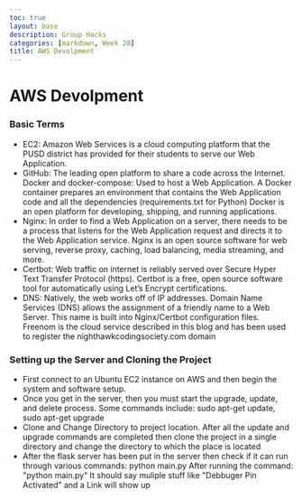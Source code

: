 ```yaml
---
toc: true
layout: base
description: Group Hacks
categories: [markdown, Week 20]
title: AWS Devolpment
---
```


# AWS Devolpment

### Basic Terms
- EC2: Amazon Web Services is a cloud computing platform that the PUSD district has provided for their students to serve our Web Application.
- GitHub: The leading open platform to share a code across the Internet.
Docker and docker-compose: Used to host a Web Application. A Docker container prepares an environment that contains the Web Application code and all the dependencies (requirements.txt for Python) Docker is an open platform for developing, shipping, and running applications.
- Nginx: In order to find a Web Application on a server, there needs to be a process that listens for the Web Application request and directs it to the Web Application service. Nginx is an open source software for web serving, reverse proxy, caching, load balancing, media streaming, and more.
- Certbot: Web traffic on internet is reliably served over Secure Hyper Text Transfer Protocol (https). Certbot is a free, open source software tool for automatically using Let’s Encrypt certifications.
- DNS: Natively, the web works off of IP addresses. Domain Name Services (DNS) allows the assignment of a friendly name to a Web Server. This name is built into Nginx/Certbot configuration files. Freenom is the cloud service described in this blog and has been used to register the nighthawkcodingsociety.com domain

###  Setting up the Server and Cloning the Project
- First connect to an Ubuntu EC2 instance on AWS and then begin the system and software setup.
- Once you get in the server, then you must start the upgrade, update, and delete process. Some commands include: sudo apt-get update, sudo apt-get upgrade
- Clone and Change Directory to project location. After all the update and upgrade commands are completed then clone the project in a single directory and change the directory to which the place is located
- After the flask server has been put in the server then check if it can run through various commands: python main.py
After running the command: "python main.py" It should say muliple stuff like "Debbuger Pin Activated" and a Link will show up